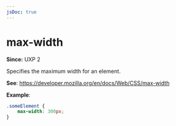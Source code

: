 ```yaml
---
jsDoc: true
---
```

# max-width

**Since:** UXP 2

Specifies the maximum width for an element.

**See**: https://developer.mozilla.org/en/docs/Web/CSS/max-width

**Example**:

```css
.someElement {
    max-width: 300px;
}
```
